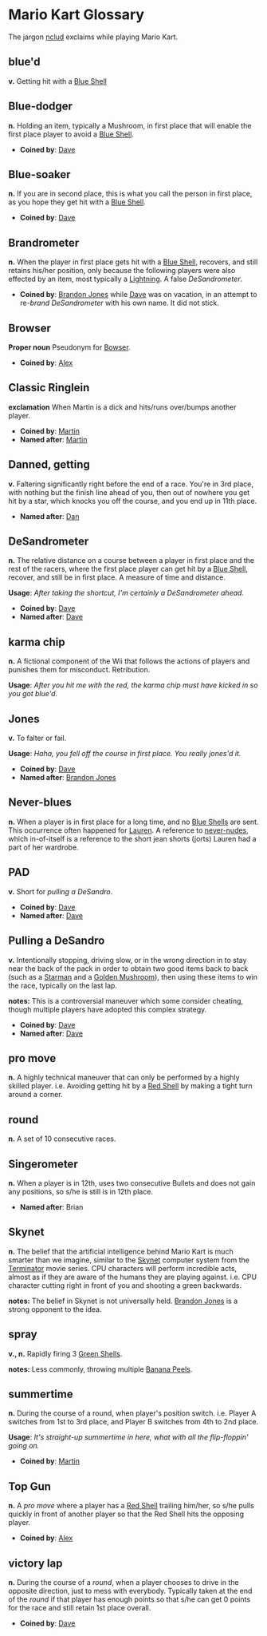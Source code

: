 # Mario Kart Glossary

The jargon [nclud](http://nclud.com) exclaims while playing Mario Kart.

## blue'd

**v.** Getting hit with a [Blue Shell](http://mariokart.wikia.com/wiki/Blue_Shell)

## Blue-dodger

**n.** Holding an item, typically a Mushroom, in first place that will enable the first place player to avoid a [Blue Shell](http://mariokart.wikia.com/wiki/Blue_Shell).

+ **Coined by**: [Dave](http://twitter.com/desandro)

## Blue-soaker

**n.** If you are in second place, this is what you call the person in first place, as you hope they get hit with a [Blue Shell](http://mariokart.wikia.com/wiki/Blue_Shell).

+ **Coined by**: [Dave](http://twitter.com/desandro)

## Brandrometer

**n.** When the player in first place gets hit with a [Blue Shell](http://mariokart.wikia.com/wiki/Blue_Shell), recovers, and still retains his/her position, only because the following players were also effected by an item, most typically a [Lightning](http://mariokart.wikia.com/wiki/Lightning). A false _DeSandrometer_.

+ **Coined by**: [Brandon Jones](http://twitter.com/btj) while [Dave](http://twitter.com/desandro) was on vacation, in an attempt to re-_brand_ _DeSandrometer_ with his own name. It did not stick.

## Browser

**Proper noun** Pseudonym for [Bowser](http://mariokart.wikia.com/wiki/Bowser).

+ **Coined by**: [Alex](http://twitter.com/alexgiron)

## Classic Ringlein

**exclamation** When Martin is a dick and hits/runs over/bumps another player.

+ **Coined by**: [Martin](http://twitter.com/martymadrid)
+ **Named after**: [Martin](http://twitter.com/martymadrid)

## Danned, getting

**v.** Faltering significantly right before the end of a race. You're in 3rd place, with nothing but the finish line ahead of you, then out of nowhere you get hit by a star, which knocks you off the course, and you end up in 11th place.

+ **Named after**: [Dan](http://twitter.com/dandrinkard)

## DeSandrometer

**n.** The relative distance on a course between a player in first place and the rest of the racers, where the first place player can get hit by a [Blue Shell](http://mariokart.wikia.com/wiki/Blue_Shell), recover, and still be in first place. A measure of time and distance. 

**Usage**: _After taking the shortcut, I'm certainly a DeSandrometer ahead._

+ **Coined by**: [Dave](http://twitter.com/desandro)
+ **Named after**: [Dave](http://twitter.com/desandro)

## karma chip

**n.** A fictional component of the Wii that follows the actions of players and punishes them for misconduct. Retribution.

**Usage**: _After you hit me with the red, the karma chip must have kicked in so you got blue'd._

## Jones

**v.** To falter or fail.

**Usage**: _Haha, you fell off the course in first place. You really jones'd it._

+ **Coined by**: [Dave](http://twitter.com/desandro)
+ **Named after**: [Brandon Jones](http://twitter.com/btj)

## Never-blues

**n.** When a player is in first place for a long time, and no [Blue Shells](http://mariokart.wikia.com/wiki/Blue_Shell) are sent. This occurrence often happened for [Lauren](http://twitter.com/laurenmoon). A reference to [never-nudes](http://arresteddevelopment.wikia.com/wiki/Tobias_F%C3%BCnke), which in-of-itself is a reference to the short jean shorts (jorts) Lauren had a part of her wardrobe.

## PAD

**v.** Short for _pulling a DeSandro_.

+ **Coined by**: [Dave](http://twitter.com/desandro)
+ **Named after**: [Dave](http://twitter.com/desandro)

## Pulling a DeSandro

**v.** Intentionally stopping, driving slow, or in the wrong direction in to stay near the back of the pack in order to obtain two good items back to back (such as a [Starman](http://mariokart.wikia.com/wiki/Starman) and a [Golden Mushroom](http://mariokart.wikia.com/wiki/Golden_Mushroom)), then using these items to win the race, typically on the last lap.

**notes:** This is a controversial maneuver which some consider cheating, though multiple players have adopted this complex strategy.

+ **Coined by**: [Dave](http://twitter.com/desandro)
+ **Named after**: [Dave](http://twitter.com/desandro)

## pro move

**n.** A highly technical maneuver that can only be performed by a highly skilled player. i.e. Avoiding getting hit by a [Red Shell](http://mariokart.wikia.com/wiki/Red_Shells) by making a tight turn around a corner.

## round

**n.** A set of 10 consecutive races.

## Singerometer

**n.** When a player is in 12th, uses two consecutive Bullets and does not gain any positions, so s/he is still is in 12th place.

+ **Named after**: Brian

## Skynet

**n.** The belief that the artificial intelligence behind Mario Kart is much smarter than we imagine, similar to the [Skynet](http://en.wikipedia.org/wiki/Skynet_\(Terminator\)) computer system from the [Terminator](http://en.wikipedia.org/wiki/Terminator_\(franchise\)) movie series. CPU characters will perform incredible acts, almost as if they are aware of the humans they are playing against. i.e. CPU character cutting right in front of you and shooting a green backwards.

**notes:** The belief in Skynet is not universally held. [Brandon Jones](http://twitter.com/btj) is a strong opponent to the idea.

## spray

**v., n.** Rapidly firing 3 [Green Shells](http://mariokart.wikia.com/wiki/Green_Shells).

**notes:** Less commonly, throwing multiple [Banana Peels](http://mariokart.wikia.com/wiki/Banana_Peel).

## summertime

**n.** During the course of a round, when player's position switch. i.e. Player A switches from 1st to 3rd place, and Player B switches from 4th to 2nd place.

**Usage**: _It's straight-up summertime in here, what with all the flip-floppin' going on._

+ **Coined by**: [Martin](http://twitter.com/martymadrid)

## Top Gun

**n.** A _pro move_ where a player has a [Red Shell](http://mariokart.wikia.com/wiki/Red_Shells) trailing him/her, so s/he pulls quickly in front of another player so that the Red Shell hits the opposing player.

+ **Coined by**: [Alex](http://twitter.com/alexgiron)

## victory lap

**n.** During the course of a _round_, when a player chooses to drive in the opposite direction, just to mess with everybody. Typically taken at the end of the _round_ if that player has enough points so that s/he can get 0 points for the race and still retain 1st place overall.

+ **Coined by**: [Dave](http://twitter.com/desandro)

